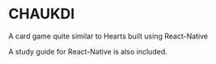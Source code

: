 # CHAUKDI
A card game quite similar to Hearts built using React-Native

A study guide for React-Native is also included.
